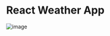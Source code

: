 # React Weather App

![image](https://user-images.githubusercontent.com/72257075/174457317-f978f91f-a08e-4723-85ec-9427f2a431a4.png)
